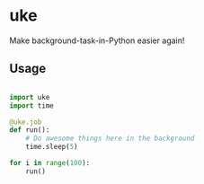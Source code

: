 # uke
Make background-task-in-Python easier again!

## Usage

```python

import uke
import time

@uke.job
def run():
    # Do awesome things here in the background
    time.sleep(5)

for i in range(100):
    run()

```
